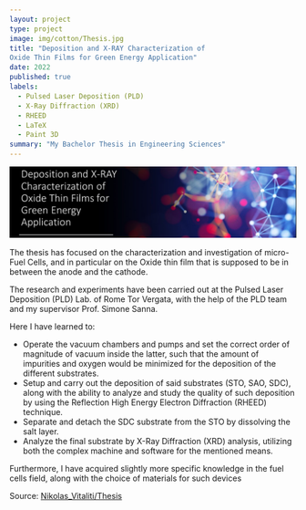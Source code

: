 ```yaml
---
layout: project
type: project
image: img/cotton/Thesis.jpg
title: "Deposition and X-RAY Characterization of
Oxide Thin Films for Green Energy Application"
date: 2022
published: true
labels:
  - Pulsed Laser Deposition (PLD)
  - X-Ray Diffraction (XRD)
  - RHEED
  - LaTeX
  - Paint 3D
summary: "My Bachelor Thesis in Engineering Sciences"
---
```


<img class="img-fluid" src="../img/cotton/Thesis_Header.jpg">

The thesis has focused on the characterization and investigation of micro-Fuel Cells, and in particular on the Oxide thin film that is supposed to be in between the anode and the cathode.

The research and experiments have been carried out at the Pulsed Laser Deposition (PLD) Lab. of Rome Tor Vergata, with the help of the PLD team and my supervisor Prof. Simone Sanna.

Here I have learned to: 
- Operate the vacuum chambers and pumps and set the correct order of magnitude of vacuum inside the latter, such that the amount of impurities and oxygen would be         minimized for the deposition of the different substrates. 
- Setup and carry out the deposition of said substrates (STO, SAO, SDC), along with the ability to analyze and study the quality of such deposition by using the           Reflection High Energy Electron Diffraction (RHEED) technique.
- Separate and detach the SDC substrate from the STO by dissolving the salt layer.
- Analyze the final substrate by X-Ray Diffraction (XRD) analysis, utilizing both the complex machine and software for the mentioned means.

Furthermore, I have acquired slightly more specific knowledge in the fuel cells field, along with the choice of materials for such devices

Source: <a href="[https://github.com/jogarces/ics-313-text-game](https://github.com/Axiorzz/Bachelor_work/blob/main/Engineering%20Sciences_Thesis.pdf)"><i class="large github icon "></i>Nikolas_Vitaliti/Thesis</a>
